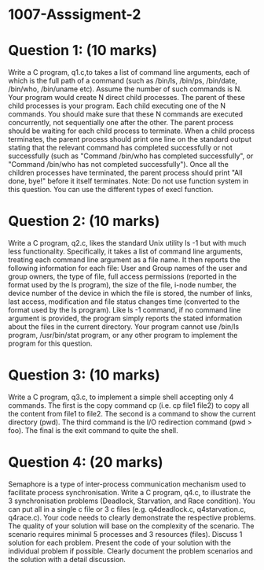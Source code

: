 # 1007-Asssigment-2
# Question 1: (10 marks)
Write a C program, q1.c,to takes a list of command line arguments, each of which is the full path of a command (such as /bin/ls, /bin/ps, /bin/date, /bin/who, /bin/uname etc). Assume the number of such commands is N. Your program would create N direct child processes. The parent of these child processes is your program. Each child executing one of the N commands. You should make sure that these N commands are executed concurrently, not sequentially one after the other. The parent process should be waiting for each child process to terminate. When a child process terminates, the parent process should print one line on the standard output stating that the relevant command has completed successfully or not successfully (such as "Command /bin/who has completed successfully", or "Command /bin/who has not completed successfully"). Once all the children processes have terminated, the parent process should print "All done, bye!" before it itself terminates. Note: Do not use function system in this question. You can use the different types of execl function.

# Question 2: (10 marks)
Write a C program, q2.c, likes the standard Unix utility ls -1 but with much less functionality. Specifically, it takes a list of command line arguments, treating each command line argument as a file name. It then reports the following information for each file: User and Group names of the user and group owners, the type of file, full access permissions (reported in the format used by the ls program), the size of the file, i-node number, the device number of the device in which the file is stored, the number of links, last access, modification and file status changes time (converted to the format used by the ls program). Like ls -1 command, if no command line argument is provided, the program simply reports the stated information about the files in the current directory. Your program cannot use /bin/ls program, /usr/bin/stat program, or any other program to implement the program for this question.

# Question 3: (10 marks)
Write a C program, q3.c, to implement a simple shell accepting only 4 commands. The first is the copy command cp (i.e. cp file1 file2) to copy all the content from file1 to file2. The second is a command to show the current directory (pwd). The third command is the I/O redirection command (pwd > foo). The final is the exit command to quite the shell.

# Question 4: (20 marks)
Semaphore is a type of inter-process communication mechanism used to facilitate process synchronisation. Write a C program, q4.c, to illustrate the 3 synchronisation problems (Deadlock, Starvation, and Race condition). You can put all in a single c file or 3 c files (e.g. q4deadlock.c, q4starvation.c, q4race.c). Your code needs to clearly demonstrate the respective problems. The quality of your solution will base on the complexity of the scenario. The scenario requires minimal 5 processes and 3 resources (files). Discuss 1 solution for each problem. Present the code of your solution with the individual problem if possible. Clearly document the problem scenarios and the solution with a detail discussion.
